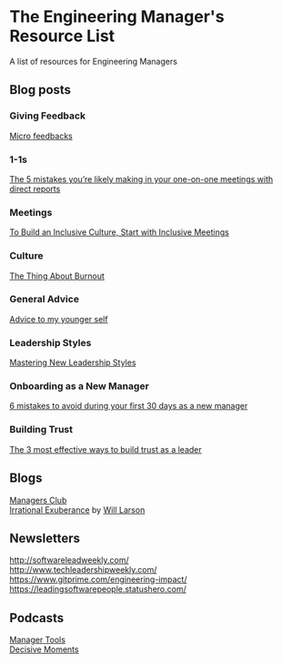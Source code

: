 # The Engineering Manager's Resource List
A list of resources for Engineering Managers

## Blog posts

### Giving Feedback
[Micro feedbacks](https://medium.com/nmc-techblog/micro-feedbacks-92a8ade8ba39)  

### 1-1s
[The 5 mistakes you’re likely making in your one-on-one meetings with direct reports](https://m.signalvnoise.com/the-5-mistakes-youre-likely-making-in-your-one-on-one-meetings-with-direct-reports/)  

### Meetings
[To Build an Inclusive Culture, Start with Inclusive Meetings](https://hbr.org/2019/09/to-build-an-inclusive-culture-start-with-inclusive-meetings)  

### Culture
[The Thing About Burnout](https://docs.google.com/presentation/d/1oGNNZn4eX-a0jj9W04NjeP-2RzLkCmlxyKC8UXmfauo/edit#slide=id.g654c726fad_2_489)  

### General Advice
[Advice to my younger self](https://blog.alexmaccaw.com/advice-to-my-younger-self)  

### Leadership Styles
[Mastering New Leadership Styles](https://cate.blog/2019/12/04/mastering-new-leadership-styles/)  

### Onboarding as a New Manager
[6 mistakes to avoid during your first 30 days as a new manager](https://m.signalvnoise.com/6-mistakes-to-avoid-during-your-first-30-days-as-a-new-manager/)  

### Building Trust
[The 3 most effective ways to build trust as a leader](https://knowyourteam.com/blog/2019/02/12/the-3-most-effective-ways-to-build-trust-as-a-leader/)   

## Blogs
[Managers Club](https://www.managersclub.com/)  
[Irrational Exuberance](https://lethain.com/) by [Will Larson](https://twitter.com/Lethain)  

## Newsletters
http://softwareleadweekly.com/   
http://www.techleadershipweekly.com/  
https://www.gitprime.com/engineering-impact/  
https://leadingsoftwarepeople.statushero.com/  

## Podcasts
[Manager Tools](https://www.manager-tools.com/all-podcasts)  
[Decisive Moments](https://podcasts.apple.com/us/podcast/buzzcast/id1489429177)  
